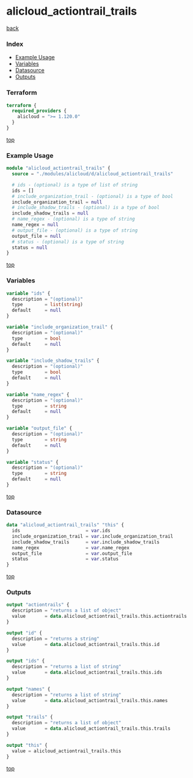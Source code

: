 # alicloud_actiontrail_trails

[back](../alicloud.md)

### Index

- [Example Usage](#example-usage)
- [Variables](#variables)
- [Datasource](#datasource)
- [Outputs](#outputs)

### Terraform

```terraform
terraform {
  required_providers {
    alicloud = ">= 1.120.0"
  }
}
```

[top](#index)

### Example Usage

```terraform
module "alicloud_actiontrail_trails" {
  source = "./modules/alicloud/d/alicloud_actiontrail_trails"

  # ids - (optional) is a type of list of string
  ids = []
  # include_organization_trail - (optional) is a type of bool
  include_organization_trail = null
  # include_shadow_trails - (optional) is a type of bool
  include_shadow_trails = null
  # name_regex - (optional) is a type of string
  name_regex = null
  # output_file - (optional) is a type of string
  output_file = null
  # status - (optional) is a type of string
  status = null
}
```

[top](#index)

### Variables

```terraform
variable "ids" {
  description = "(optional)"
  type        = list(string)
  default     = null
}

variable "include_organization_trail" {
  description = "(optional)"
  type        = bool
  default     = null
}

variable "include_shadow_trails" {
  description = "(optional)"
  type        = bool
  default     = null
}

variable "name_regex" {
  description = "(optional)"
  type        = string
  default     = null
}

variable "output_file" {
  description = "(optional)"
  type        = string
  default     = null
}

variable "status" {
  description = "(optional)"
  type        = string
  default     = null
}
```

[top](#index)

### Datasource

```terraform
data "alicloud_actiontrail_trails" "this" {
  ids                        = var.ids
  include_organization_trail = var.include_organization_trail
  include_shadow_trails      = var.include_shadow_trails
  name_regex                 = var.name_regex
  output_file                = var.output_file
  status                     = var.status
}
```

[top](#index)

### Outputs

```terraform
output "actiontrails" {
  description = "returns a list of object"
  value       = data.alicloud_actiontrail_trails.this.actiontrails
}

output "id" {
  description = "returns a string"
  value       = data.alicloud_actiontrail_trails.this.id
}

output "ids" {
  description = "returns a list of string"
  value       = data.alicloud_actiontrail_trails.this.ids
}

output "names" {
  description = "returns a list of string"
  value       = data.alicloud_actiontrail_trails.this.names
}

output "trails" {
  description = "returns a list of object"
  value       = data.alicloud_actiontrail_trails.this.trails
}

output "this" {
  value = alicloud_actiontrail_trails.this
}
```

[top](#index)
